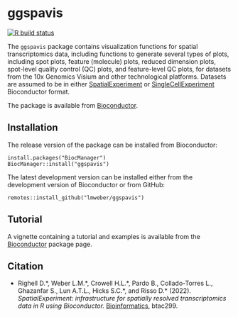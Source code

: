 # ggspavis

[![R build status](https://github.com/lmweber/ggspavis/workflows/R-CMD-check-bioc/badge.svg)](https://github.com/lmweber/ggspavis/actions)

The `ggspavis` package contains visualization functions for spatial transcriptomics data, including functions to generate several types of plots, including spot plots, feature (molecule) plots, reduced dimension plots, spot-level quality control (QC) plots, and feature-level QC plots, for datasets from the 10x Genomics Visium and other technological platforms. Datasets are assumed to be in either [SpatialExperiment](https://bioconductor.org/packages/SpatialExperiment) or [SingleCellExperiment](https://bioconductor.org/packages/SingleCellExperiment) Bioconductor format.

The package is available from [Bioconductor](https://bioconductor.org/packages/ggspavis).


## Installation

The release version of the package can be installed from Bioconductor:

```
install.packages("BiocManager")
BiocManager::install("ggspavis")
```

The latest development version can be installed either from the development version of Bioconductor or from GitHub:

```
remotes::install_github("lmweber/ggspavis")
```


## Tutorial

A vignette containing a tutorial and examples is available from the [Bioconductor](https://bioconductor.org/packages/ggspavis) package page.


## Citation

- Righell D.\*, Weber L.M.\*, Crowell H.L.\*, Pardo B., Collado-Torres L., Ghazanfar S., Lun A.T.L., Hicks S.C.\*, and Risso D.\* (2022). *SpatialExperiment: infrastructure for spatially resolved transcriptomics data in R using Bioconductor.* [Bioinformatics](https://academic.oup.com/bioinformatics/advance-article/doi/10.1093/bioinformatics/btac299/6575443), btac299.
